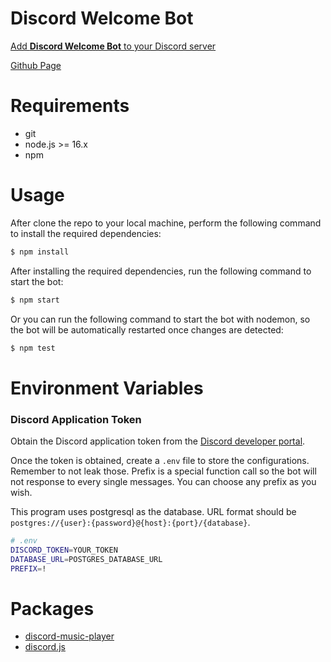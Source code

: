 # Discord Welcome Bot

[Add **Discord Welcome Bot** to your Discord server](https://discord.com/api/oauth2/authorize?client_id=853751983683928114&permissions=274914761792&scope=bot)

[Github Page](https://xuc323.github.io/discord-welcome-bot)

# Requirements

- git
- node.js >= 16.x
- npm

# Usage

After clone the repo to your local machine, perform the following command to install the required dependencies:

```bash
$ npm install
```

After installing the required dependencies, run the following command to start the bot:

```bash
$ npm start
```

Or you can run the following command to start the bot with nodemon, so the bot will be automatically restarted once changes are detected:

```bash
$ npm test
```

# Environment Variables

### Discord Application Token

Obtain the Discord application token from the [Discord developer portal](https://discord.com/developers/applications).

Once the token is obtained, create a `.env` file to store the configurations. Remember to not leak those. Prefix is a special function call so the bot will not response to every single messages. You can choose any prefix as you wish.

This program uses postgresql as the database. URL format should be `postgres://{user}:{password}@{host}:{port}/{database}`.

```bash
# .env
DISCORD_TOKEN=YOUR_TOKEN
DATABASE_URL=POSTGRES_DATABASE_URL
PREFIX=!
```

# Packages

- [discord-music-player](https://www.npmjs.com/package/discord-music-player)
- [discord.js](https://www.npmjs.com/package/discord.js)
